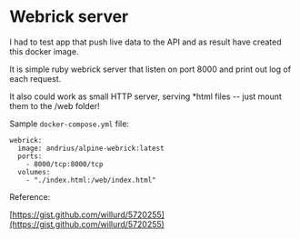 Webrick server
==============

I had to test app that push live data to the API and as result have created this docker image.

It is simple ruby webrick server that listen on port 8000 and print out log of each request.

It also could work as small HTTP server, serving *html files -- just mount them to the /web folder!

Sample `docker-compose.yml` file:

```
webrick:
  image: andrius/alpine-webrick:latest
  ports:
    - 8000/tcp:8000/tcp
  volumes:
    - "./index.html:/web/index.html"
```

Reference:

[https://gist.github.com/willurd/5720255](https://gist.github.com/willurd/5720255)

